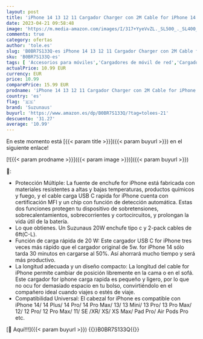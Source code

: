 ```yaml
---
layout: post
title: 'iPhone 14 13 12 11 Cargador Charger con 2M Cable for iPhone 14 13 12 11 Pro MAX Plus X XS XR SE  Suzunaus 20w USBC Enchufe Rápido Tipo C Corriente Cabezal Adaptador Carga Pared Charger Corrient'
date: 2023-04-21 09:58:48
image: 'https://m.media-amazon.com/images/I/317+YyeVvZL._SL500_._SL400_.jpg'
comments: true
category: ofertas
author: 'tole.es'
slug: 'B0BR7S133Q-es iPhone 14 13 12 11 Cargador Charger con 2M Cable for...'
sku: 'B0BR7S133Q-es'
tags: [ 'Accesorios para móviles','Cargadores de móvil de red','Cargadores para móviles','Comunicación móvil y accesorios','Electrónica','iphone','suzunaus','🇪🇸', ]
actualPrice: 10.99 EUR
currency: EUR
price: 10.99
comparePrice: 15.99 EUR
prodname: 'iPhone 14 13 12 11 Cargador Charger con 2M Cable for iPhone 14 13 12 11 Pro MAX Plus X XS XR SE  Suzunaus 20w USBC Enchufe Rápido Tipo C Corriente Cabezal Adaptador Carga Pared Charger Corrient'
country: 'es'
flag: '🇪🇸'
brand: 'Suzunaus'
buyurl: 'https://www.amazon.es/dp/B0BR7S133Q/?tag=tolees-21'
descuento: '31.27'
average: '10.99'
---
```


En este momento está [{{< param title >}}]({{< param buyurl >}}) en el siguiente enlace!

[![{{< param prodname >}}]({{< param image >}})]({{< param buyurl >}})

🔎:

- Protección Múltiple: La fuente de enchufe for iPhone está fabricada con materiales resistentes a altas y bajas temperaturas, productos químicos y fuego, y el cable carga USB C rapida for iPhone cuenta con certificación MFI y un chip con función de detección automática. Estas dos funciones protegen tu dispositivo de sobretensiones, sobrecalentamientos, sobrecorrientes y cortocircuitos, y prolongan la vida útil de la batería.
- Lo que obtienes. Un Suzunaus 20W enchufe tipo c y 2-pack cables de 6ft(C-L).
- Función de carga rápida de 20 W: Este cargador USB C for iPhone tres veces más rápido que el cargador original de 5w. for iPhone 14 sólo tarda 30 minutos en cargarse al 50%. Así ahorrará mucho tiempo y será más productivo.
- La longitud adecuada y un diseño compacto: La longitud del cable for iPhone permite cambiar de posición libremente en la cama o en el sofá. Este cargador for iphone carga rapida es pequeño y ligero, por lo que no ocu for demasiado espacio en tu bolso, convirtiéndolo en el compañero ideal cuando viajes o estés de viaje.
- Compatibilidad Universal: El cabezal for iPhone es compatible con iPhone 14/ 14 Plus/ 14 Pro/ 14 Pro Max/ 13/ 13 Mini/ 13 Pro/ 13 Pro Max/ 12/ 12 Pro/ 12 Pro Max/ 11/ SE /XR/ XS/ XS Max/ Pad Pro/ Air Pods Pro etc.

[🛒 Aquí!!!]({{< param buyurl >}})
{{<world>}}B0BR7S133Q{{</world>}}
